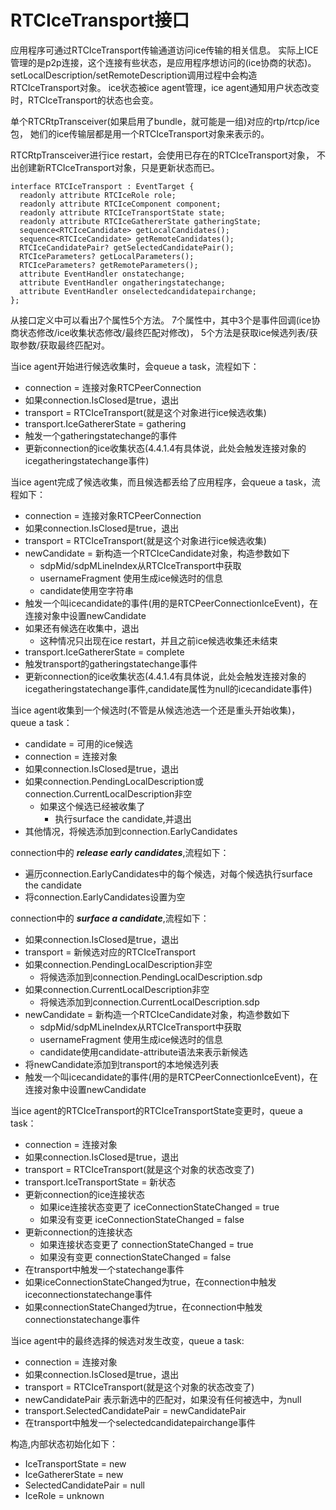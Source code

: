 # RTCIceTransport接口

应用程序可通过RTCIceTransport传输通道访问ice传输的相关信息。
实际上ICE管理的是p2p连接，这个连接有些状态，是应用程序想访问的(ice协商的状态)。
setLocalDescription/setRemoteDescription调用过程中会构造RTCIceTransport对象。
ice状态被ice agent管理，ice agent通知用户状态改变时，RTCIceTransport的状态也会变。

单个RTCRtpTransceiver(如果启用了bundle，就可能是一组)对应的rtp/rtcp/ice包，
她们的ice传输层都是用一个RTCIceTransport对象来表示的。

RTCRtpTransceiver进行ice restart，会使用已存在的RTCIceTransport对象，
不出创建新RTCIceTransport对象，只是更新状态而已。

    interface RTCIceTransport : EventTarget {
      readonly attribute RTCIceRole role;
      readonly attribute RTCIceComponent component;
      readonly attribute RTCIceTransportState state;
      readonly attribute RTCIceGathererState gatheringState;
      sequence<RTCIceCandidate> getLocalCandidates();
      sequence<RTCIceCandidate> getRemoteCandidates();
      RTCIceCandidatePair? getSelectedCandidatePair();
      RTCIceParameters? getLocalParameters();
      RTCIceParameters? getRemoteParameters();
      attribute EventHandler onstatechange;
      attribute EventHandler ongatheringstatechange;
      attribute EventHandler onselectedcandidatepairchange;
    };

从接口定义中可以看出7个属性5个方法。
7个属性中，其中3个是事件回调(ice协商状态修改/ice收集状态修改/最终匹配对修改)，
5个方法是获取ice候选列表/获取参数/获取最终匹配对。

当ice agent开始进行候选收集时，会queue a task，流程如下：

- connection = 连接对象RTCPeerConnection
- 如果connection.IsClosed是true，退出
- transport = RTCIceTransport(就是这个对象进行ice候选收集)
- transport.IceGathererState = gathering
- 触发一个gatheringstatechange的事件
- 更新connection的ice收集状态(4.4.1.4有具体说，此处会触发连接对象的icegatheringstatechange事件)

当ice agent完成了候选收集，而且候选都丢给了应用程序，会queue a task，流程如下：

- connection = 连接对象RTCPeerConnection
- 如果connection.IsClosed是true，退出
- transport = RTCIceTransport(就是这个对象进行ice候选收集)
- newCandidate = 新构造一个RTCIceCandidate对象，构造参数如下
  - sdpMid/sdpMLineIndex从RTCIceTransport中获取
  - usernameFragment 使用生成ice候选时的信息
  - candidate使用空字符串
- 触发一个叫icecandidate的事件(用的是RTCPeerConnectionIceEvent)，在连接对象中设置newCandidate
- 如果还有候选在收集中，退出
  - 这种情况只出现在ice restart，并且之前ice候选收集还未结束
- transport.IceGathererState = complete
- 触发transport的gatheringstatechange事件
- 更新connection的ice收集状态(4.4.1.4有具体说，此处会触发连接对象的icegatheringstatechange事件,candidate属性为null的icecandidate事件)

当ice agent收集到一个候选时(不管是从候选池选一个还是重头开始收集)，queue a task：

- candidate = 可用的ice候选
- connection = 连接对象
- 如果connection.IsClosed是true，退出
- 如果connection.PendingLocalDescription或connection.CurrentLocalDescription非空
  - 如果这个候选已经被收集了
    - 执行surface the candidate,并退出
- 其他情况，将候选添加到connection.EarlyCandidates

connection中的 ___release early candidates___,流程如下：

- 遍历connection.EarlyCandidates中的每个候选，对每个候选执行surface the candidate
- 将connection.EarlyCandidates设置为空

connection中的 ___surface a candidate___,流程如下：

- 如果connection.IsClosed是true，退出
- transport = 新候选对应的RTCIceTransport
- 如果connection.PendingLocalDescription非空
  - 将候选添加到connection.PendingLocalDescription.sdp
- 如果connection.CurrentLocalDescription非空
  - 将候选添加到connection.CurrentLocalDescription.sdp
- newCandidate = 新构造一个RTCIceCandidate对象，构造参数如下
  - sdpMid/sdpMLineIndex从RTCIceTransport中获取
  - usernameFragment 使用生成ice候选时的信息
  - candidate使用candidate-attribute语法来表示新候选
- 将newCandidate添加到transport的本地候选列表
- 触发一个叫icecandidate的事件(用的是RTCPeerConnectionIceEvent)，在连接对象中设置newCandidate

当ice agent的RTCIceTransport的RTCIceTransportState变更时，queue a task：

- connection = 连接对象
- 如果connection.IsClosed是true，退出
- transport = RTCIceTransport(就是这个对象的状态改变了)
- transport.IceTransportState = 新状态
- 更新connection的ice连接状态
  - 如果ice连接状态变更了 iceConnectionStateChanged = true
  - 如果没有变更 iceConnectionStateChanged = false
- 更新connection的连接状态
  - 如果连接状态变更了 connectionStateChanged = true
  - 如果没有变更 connectionStateChanged = false
- 在transport中触发一个statechange事件
- 如果iceConnectionStateChanged为true，在connection中触发iceconnectionstatechange事件
- 如果connectionStateChanged为true，在connection中触发connectionstatechange事件

当ice agent中的最终选择的候选对发生改变，queue a task:

- connection = 连接对象
- 如果connection.IsClosed是true，退出
- transport = RTCIceTransport(就是这个对象的状态改变了)
- newCandidatePair 表示新选中的匹配对，如果没有任何被选中，为null
- transport.SelectedCandidatePair = newCandidatePair
- 在transport中触发一个selectedcandidatepairchange事件

构造,内部状态初始化如下：

- IceTransportState = new
- IceGathererState = new
- SelectedCandidatePair = null
- IceRole = unknown
